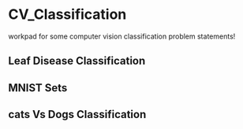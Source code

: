 # CV_Classification
workpad for some computer vision classification problem statements!

## Leaf Disease Classification


## MNIST Sets


## cats Vs Dogs Classification

